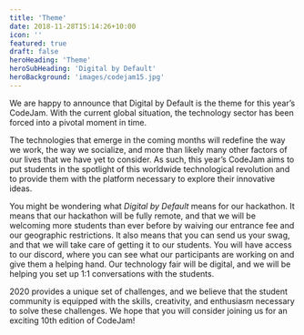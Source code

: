 ```yaml
---
title: 'Theme'
date: 2018-11-28T15:14:26+10:00
icon: ''
featured: true
draft: false
heroHeading: 'Theme'
heroSubHeading: 'Digital by Default'
heroBackground: 'images/codejam15.jpg'
---
```


We are happy to announce that Digital by Default is the theme for this year’s CodeJam. With the current global situation, the technology sector has been forced into a pivotal moment in time. 

The technologies that emerge in the coming months will redefine the way we work, the way we socialize, and more than likely many other factors of our lives that we have yet to consider. As such, this year’s CodeJam aims to put students in the spotlight of this worldwide technological revolution and to provide them with the platform necessary to explore their innovative ideas.

You might be wondering what _Digital by Default_ means for our hackathon. It means that our hackathon will be fully remote, and that we will be welcoming more students than ever before by waiving our entrance fee and our geographic restrictions. It also means that you can send us your swag, and that we will take care of getting it to our students. You will have access to our discord, where you can see what our participants are working on and give them a helping hand. Our technology fair will be digital, and we will be helping you set up 1:1 conversations with the students.

2020 provides a unique set of challenges, and we believe that the student community is equipped with the skills, creativity, and enthusiasm necessary to solve these challenges. We hope that you will consider joining us for an exciting 10th edition of CodeJam!
